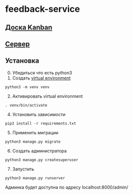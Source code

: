 # feedback-service

## [Доска Kanban](https://github.com/5000factorial/feedback-service/projects/1)
## [Сервер](https://feedback-service-spbu.herokuapp.com)

## Установка
0. Убедиться что есть python3
1. Создать [virtual environment](https://docs.python.org/3/library/venv.html)
```
python3 -m venv venv
```
2. Активировать virtual environment
```
. venv/bin/activate
```
4. Установить зависимости
```
pip3 install -r requirements.txt
```
5. Применить миграции
```
python3 manage.py migrate
```
6. Создать администратора
```
python3 manage.py createsuperuser
```
7. Запустить
```
python3 manage.py runserver
```

Админка будет доступна по адресу localhost:8000/admin/
